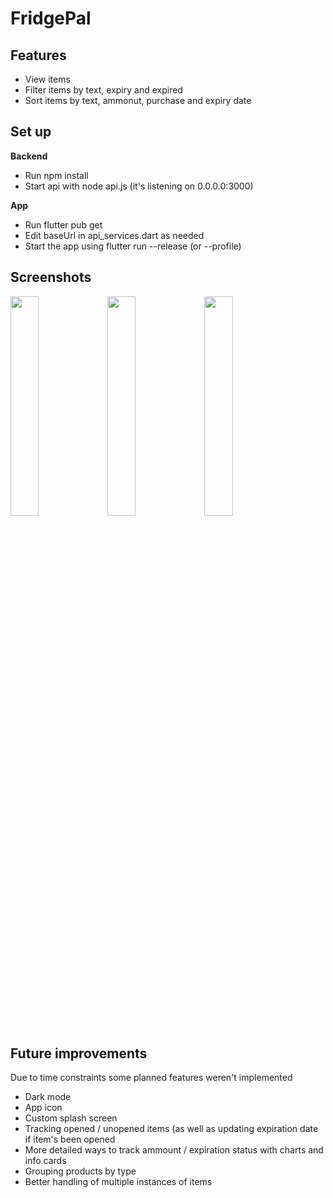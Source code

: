 # FridgePal

## Features
* View items
* Filter items by text, expiry and expired
* Sort items by text, ammonut, purchase and expiry date

## Set up
**Backend**
* Run npm install
* Start api with node api.js (it's listening on 0.0.0.0:3000)

**App**
* Run flutter pub get
* Edit baseUrl in api_services.dart as needed
* Start the app using flutter run --release (or --profile)

## Screenshots
<img src="https://github.com/user-attachments/assets/93fcfb52-e354-4aa7-a5ba-b1ab007253c4" width="30%">
<img src="https://github.com/user-attachments/assets/5f981361-780f-486f-b1cf-bc0b250f4162" width="30%">
<img src="https://github.com/user-attachments/assets/5408f480-91cb-4369-a08d-af088ed70365" width="30%">

## Future improvements
Due to time constraints some planned features weren't implemented

* Dark mode
* App icon
* Custom splash screen
* Tracking opened / unopened items (as well as updating expiration date if item's been opened
* More detailed ways to track ammount / expiration status with charts and info cards
* Grouping products by type
* Better handling of multiple instances of items

